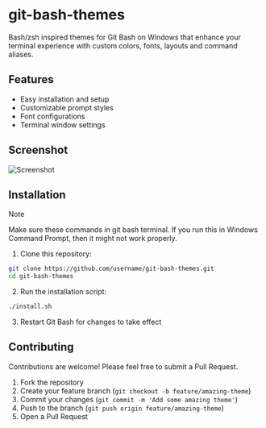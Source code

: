 # git-bash-themes

Bash/zsh inspired themes for Git Bash on Windows that enhance your terminal experience with custom colors, fonts, layouts and command aliases.

## Features
- Easy installation and setup
- Customizable prompt styles
- Font configurations
- Terminal window settings

## Screenshot
![Screenshot](https://github.com/user-attachments/assets/9c7f300c-cb45-4584-8d9a-d760ea8d0607)



## Installation
 > [!NOTE]
 > Make sure these commands in git bash terminal. If you run this in Windows Command Prompt, then it  might not work properly.

1. Clone this repository:
```bash
git clone https://github.com/username/git-bash-themes.git
cd git-bash-themes
```

2. Run the installation script:

 ```bash
 ./install.sh
 ```

3. Restart Git Bash for changes to take effect


## Contributing

Contributions are welcome! Please feel free to submit a Pull Request.

1. Fork the repository
2. Create your feature branch (`git checkout -b feature/amazing-theme`)
3. Commit your changes (`git commit -m 'Add some amazing theme'`)
4. Push to the branch (`git push origin feature/amazing-theme`)
5. Open a Pull Request

